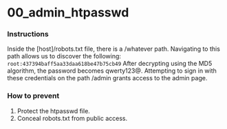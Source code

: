 # 00_admin_htpasswd

### Instructions

Inside the [host]/robots.txt file, there is a /whatever path. Navigating to this path allows us to discover the following:
`root:437394baff5aa33daa618be47b75cb49`
After decrypting using the MD5 algorithm, the password becomes qwerty123@.
Attempting to sign in with these credentials on the path /admin grants access to the admin page.

### How to prevent

1. Protect the htpasswd file.
2. Conceal robots.txt from public access.
